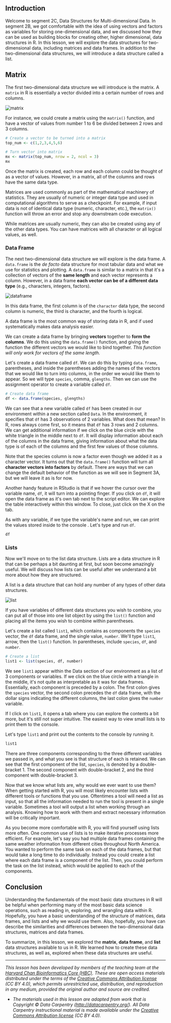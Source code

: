 ## Introduction

Welcome to segment 2C, Data Structures for Multi-dimensional Data. In segment 2B, we got comfortable with the idea of using vectors and factors as variables for storing one-dimensional data, and we discussed how they can be used as building blocks for creating other, higher dimensional, data structures in R. In this lesson, we will explore the data structures for two-dimensional data, including matrices and data frames. In addition to the two-dimensional data structures, we will introduce a data structure called a list.

## Matrix

The first two-dimensional data structure we will introduce is the matrix. A `matrix` in R is essentially a vector divided into a certain number of rows and columns. 

![matrix](../img/matrix.png)

For instance, we could create a matrix using the `matrix()` function, and have a vector of values from number 1 to 6 be divided between 2 rows and 3 columns.

```r
# Create a vector to be turned into a matrix
top_num <- c(1,2,3,4,5,6)

# Turn vector into matrix
mx <- matrix(top_num, nrow = 2, ncol = 3)
mx
```

Once the matrix is created, each row and each column could be thought of as a vector of values. However, in a matrix, all of the columns and rows have the same data type. 

Matrices are used commonly as part of the mathematical machinery of statistics. They are usually of numeric or integer data type and used in computational algorithms to serve as a checkpoint. For example, if input data is not of identical data type (numeric, character, etc.), the `matrix()` function will throw an error and stop any downstream code execution.

While matrices are usually numeric, they can also be created using any of the other data types. You can have matrices with all character or all logical values, as well.

### Data Frame

The next two-dimensional data structure we will explore is the data frame. A `data.frame` is the _de facto_ data structure for most tabular data and what we use for statistics and plotting. A `data.frame` is similar to a matrix in that it's a collection of vectors of the **same length** and each vector represents a column. However, in a data frame **each vector can be of a different data type** (e.g., characters, integers, factors). 

![dataframe](../img/dataframe.png)

In this data frame, the first column is of the `character` data type, the second column is numeric, the third is character, and the fourth is logical.

A data frame is the most common way of storing data in R, and if used systematically makes data analysis easier. 

We can create a data frame by bringing **vectors** together to **form the columns**. We do this using the `data.frame()` function, and giving the function the different vectors we would like to bind together. *This function will only work for vectors of the same length.*

Let's create a data frame called `df`. We can do this by typing `data.frame`, parentheses, and inside the parentheses adding the names of the vectors that we would like to turn into columns, in the order we would like them to appear. So we will type `species`, comma, `glengths`. Then we can use the assignment operator to create a variable called `df`. 

```r
# Create data frame
df <- data.frame(species, glengths)
```

We can see that a new variable called `df` has been created in our environment within a new section called `Data`. In the environment, it specifies that `df` has 3 observations of 2 variables. What does that mean? In R, rows always come first, so it means that `df` has 3 rows and 2 columns. We can get additional information if we click on the blue circle with the white triangle in the middle next to `df`. It will display information about each of the columns in the data frame, giving information about what the data type is of each of the columns and the first few values of those columns.

Note that the species column is now a factor even though we added it as a character vector. It turns out that the `data.frame()` function will turn all **character vectors into factors** by default. There are ways that we can change the default behavior of the function as we will see in Segment 3A, but we will leave it as is for now. 

Another handy feature in RStudio is that if we hover the cursor over the variable name, `df`, it will turn into a pointing finger. If you click on `df`, it will open the data frame as it's own tab next to the script editor. We can explore the table interactively within this window. To close, just click on the X on the tab.

As with any variable, if we type the variable's name and run, we can print the values stored inside to the console . Let's type and run `df`.

```r
df
```

### Lists

Now we'll move on to the list data structure. Lists are a data structure in R that can be perhaps a bit daunting at first, but soon become amazingly useful. We will discuss how lists can be useful after we understand a bit more about how they are structured.

A list is a data structure that can hold any number of any types of other data structures.

![list](../img/list.png)


If you have variables of different data structures you wish to combine, you can put all of those into one list object by using the `list()` function and placing all the items you wish to combine within parentheses. 

Let's create a list called `list1`, which contains as components the `species` vector, the `df` data frame, and the single value, `number`. We'll type `list1`, arrow, then the `list()` function. In parentheses, include `species`, `df`, and `number`.

```r
# Create a list
list1 <- list(species, df, number)
```

We see `list1` appear within the Data section of our environment as a list of 3 components or variables. If we click on the blue circle with a triangle in the middle, it's not quite as interpretable as it was for data frames. Essentially, each component is preceded by a colon. The first colon gives the `species` vector, the second colon precedes the `df` data frame, with the dollar signs indicating the different columns, the last colon gives the `number` variable.

If I click on `list1`, it opens a tab where you can explore the contents a bit more, but it's still not super intuitive. The easiest way to view small lists is to print them to the console. 

Let's type `list1` and print out the contents to the console by running it.

```r
list1
```

There are three components corresponding to the three different variables we passed in, and what you see is that structure of each is retained. We can see that the first component of the list, `species`, is denoted by a double-bracket 1. The second component with double-bracket 2, and the third component with double-bracket 3. 

Now that we know what lists are, why would we ever want to use them? When getting started with R, you will most likely encounter lists with different tools or functions that you use. Oftentimes a tool will need a list as input, so that all the information needed to run the tool is present in a single variable. Sometimes a tool will output a list when working through an analysis. Knowing how to work with them and extract necessary information will be critically important. 

As you become more comfortable with R, you will find yourself using lists more often. One common use of lists is to make iterative processes more efficient. For example, let's say you had multiple data frames containing the same weather information from different cities throughout North America. You wanted to perform the same task on each of the data frames, but that would take a long time to do individually. Instead you could create a list where each data frame is a component of the list. Then, you could perform the task on the list instead, which would be applied to each of the components.

## Conclusion

Understanding the fundamentals of the most basic data structures in R will be helpful when performing many of the most basic data science operations, such as reading in, exploring, and wrangling data within R. Hopefully, you have a basic understanding of the structure of matrices, data frames, and lists and why we would use them. Also, hopefully, you have can describe the similarities and differences between the two-dimensional data structures, matrices and data frames. 

To summarize, in this lesson, we explored the **matrix**, **data frame**, and **list** data structures available to us in R. We learned how to create these data structures, as well as, explored when these data structures are useful. 

---

*This lesson has been developed by members of the teaching team at the [Harvard Chan Bioinformatics Core (HBC)](http://bioinformatics.sph.harvard.edu/). These are open access materials distributed under the terms of the [Creative Commons Attribution license](https://creativecommons.org/licenses/by/4.0/) (CC BY 4.0), which permits unrestricted use, distribution, and reproduction in any medium, provided the original author and source are credited.*

* *The materials used in this lesson are adapted from work that is Copyright © Data Carpentry (http://datacarpentry.org/). 
All Data Carpentry instructional material is made available under the [Creative Commons Attribution license](https://creativecommons.org/licenses/by/4.0/) (CC BY 4.0).*


